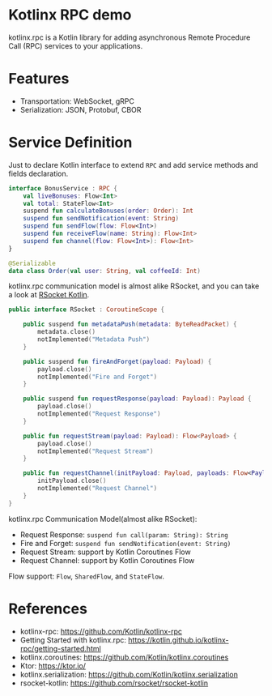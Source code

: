 Kotlinx RPC demo
=================

kotlinx.rpc is a Kotlin library for adding asynchronous Remote Procedure Call (RPC) services to your applications.

# Features

* Transportation: WebSocket, gRPC
* Serialization: JSON, Protobuf, CBOR

# Service Definition

Just to declare Kotlin interface to extend `RPC` and add service methods and fields declaration.

```kotlin
interface BonusService : RPC {
    val liveBonuses: Flow<Int>
    val total: StateFlow<Int>
    suspend fun calculateBonuses(order: Order): Int
    suspend fun sendNotification(event: String)
    suspend fun sendFlow(flow: Flow<Int>)
    suspend fun receiveFlow(name: String): Flow<Int>
    suspend fun channel(flow: Flow<Int>): Flow<Int>
}

@Serializable
data class Order(val user: String, val coffeeId: Int)
```

kotlinx.rpc communication model is almost alike RSocket, and you can take a look at [RSocket Kotlin](https://github.com/rsocket/rsocket-kotlin).

```kotlin
public interface RSocket : CoroutineScope {

    public suspend fun metadataPush(metadata: ByteReadPacket) {
        metadata.close()
        notImplemented("Metadata Push")
    }

    public suspend fun fireAndForget(payload: Payload) {
        payload.close()
        notImplemented("Fire and Forget")
    }

    public suspend fun requestResponse(payload: Payload): Payload {
        payload.close()
        notImplemented("Request Response")
    }

    public fun requestStream(payload: Payload): Flow<Payload> {
        payload.close()
        notImplemented("Request Stream")
    }

    public fun requestChannel(initPayload: Payload, payloads: Flow<Payload>): Flow<Payload> {
        initPayload.close()
        notImplemented("Request Channel")
    }
}
```

kotlinx.rpc Communication Model(almost alike RSocket):

* Request Response: `suspend fun call(param: String): String`
* Fire and Forget: `suspend fun sendNotification(event: String)`
* Request Stream: support by Kotlin Coroutines Flow
* Request Channel: support by Kotlin Coroutines Flow

Flow support: `Flow`, `SharedFlow`, and `StateFlow`.

# References

* kotlinx-rpc: https://github.com/Kotlin/kotlinx-rpc
* Getting Started with kotlinx.rpc: https://kotlin.github.io/kotlinx-rpc/getting-started.html
* kotlinx.coroutines: https://github.com/Kotlin/kotlinx.coroutines
* Ktor: https://ktor.io/
* kotlinx.serialization: https://github.com/Kotlin/kotlinx.serialization
* rsocket-kotlin: https://github.com/rsocket/rsocket-kotlin